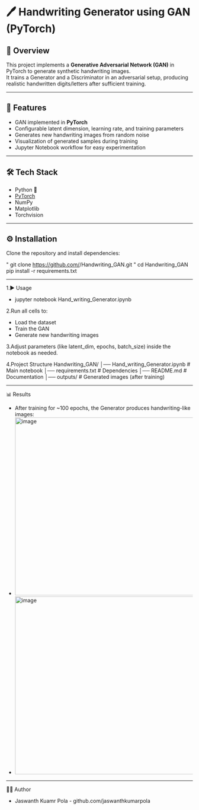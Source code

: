 # 🖊️ Handwriting Generator using GAN (PyTorch)

## 📌 Overview
This project implements a **Generative Adversarial Network (GAN)** in PyTorch to generate synthetic handwriting images.  
It trains a Generator and a Discriminator in an adversarial setup, producing realistic handwritten digits/letters after sufficient training.

---

## 🚀 Features
- GAN implemented in **PyTorch**
- Configurable latent dimension, learning rate, and training parameters
- Generates new handwriting images from random noise
- Visualization of generated samples during training
- Jupyter Notebook workflow for easy experimentation

---

## 🛠️ Tech Stack
- Python 🐍
- [PyTorch](https://pytorch.org/)
- NumPy
- Matplotlib
- Torchvision

---

## ⚙️ Installation
Clone the repository and install dependencies:

" git clone https://github.com/<your-username>/Handwriting_GAN.git "
cd Handwriting_GAN
pip install -r requirements.txt

---

1.▶️ Usage
- jupyter notebook Hand_writing_Generator.ipynb

2.Run all cells to:

- Load the dataset
- Train the GAN
- Generate new handwriting images

3.Adjust parameters (like latent_dim, epochs, batch_size) inside the notebook as needed.

4.Project Structure
           Handwriting_GAN/
│── Hand_writing_Generator.ipynb   # Main notebook
│── requirements.txt               # Dependencies
│── README.md                      # Documentation
│── outputs/                       # Generated images (after training)

---

📊 Results
- After training for ~100 epochs, the Generator produces handwriting-like images:
- <img width="640" height="480" alt="image" src="https://github.com/user-attachments/assets/2710527c-d6d5-411e-a46c-4d523884257a" />
- <img width="640" height="480" alt="image" src="https://github.com/user-attachments/assets/60a7ca25-b10a-4a27-8acf-10a97c6a085f" />

---

👨‍💻 Author
- Jaswanth Kuamr Pola - github.com/jaswanthkumarpola













